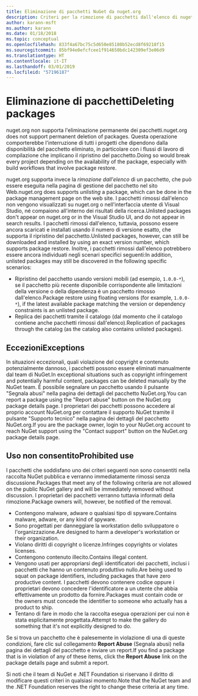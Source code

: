 ```yaml
---
title: Eliminazione di pacchetti NuGet da nuget.org
description: Criteri per la rimozione di pacchetti dall'elenco di nuget.org; l'eliminazione permanente non è supportata, salvo quando i pacchetti violano altri criteri.
author: karann-msft
ms.author: karann
ms.date: 01/18/2018
ms.topic: conceptual
ms.openlocfilehash: 833f4a67bc75c5d650e85180b52ecd8f69218f15
ms.sourcegitcommit: 85bf94e0efcfcee1f914650bdc142309ef3e06d9
ms.translationtype: HT
ms.contentlocale: it-IT
ms.lasthandoff: 03/01/2019
ms.locfileid: "57196187"
---
```

# <a name="deleting-packages"></a><span data-ttu-id="ab90c-103">Eliminazione di pacchetti</span><span class="sxs-lookup"><span data-stu-id="ab90c-103">Deleting packages</span></span>

<span data-ttu-id="ab90c-104">nuget.org non supporta l'eliminazione permanente dei pacchetti.</span><span class="sxs-lookup"><span data-stu-id="ab90c-104">nuget.org does not support permanent deletion of packages.</span></span> <span data-ttu-id="ab90c-105">Questa operazione comporterebbe l'interruzione di tutti i progetti che dipendono dalla disponibilità del pacchetto eliminato, in particolare con i flussi di lavoro di compilazione che implicano il ripristino del pacchetto.</span><span class="sxs-lookup"><span data-stu-id="ab90c-105">Doing so would break every project depending on the availability of the package, especially with build workflows that involve package restore.</span></span>

<span data-ttu-id="ab90c-106">nuget.org supporta invece la *rimozione dall'elenco* di un pacchetto, che può essere eseguita nella pagina di gestione del pacchetto nel sito Web.</span><span class="sxs-lookup"><span data-stu-id="ab90c-106">nuget.org does supports *unlisting* a package, which can be done in the package management page on the web site.</span></span> <span data-ttu-id="ab90c-107">I pacchetti rimossi dall'elenco non vengono visualizzati su nuget.org o nell'interfaccia utente di Visual Studio, né compaiono all'interno dei risultati della ricerca.</span><span class="sxs-lookup"><span data-stu-id="ab90c-107">Unlisted packages don't appear on nuget.org or in the Visual Studio UI, and do not appear in search results.</span></span> <span data-ttu-id="ab90c-108">I pacchetti rimossi dall'elenco, tuttavia, possono essere ancora scaricati e installati usando il numero di versione esatto, che supporta il ripristino del pacchetto.</span><span class="sxs-lookup"><span data-stu-id="ab90c-108">Unlisted packages, however, can still be downloaded and installed by using an exact version number, which supports package restore.</span></span> <span data-ttu-id="ab90c-109">Inoltre, i pacchetti rimossi dall'elenco potrebbero essere ancora individuati negli scenari specifici seguenti:</span><span class="sxs-lookup"><span data-stu-id="ab90c-109">In addition, unlisted packages may still be discovered in the following specific scenarios:</span></span>

- <span data-ttu-id="ab90c-110">Ripristino del pacchetto usando versioni mobili (ad esempio, `1.0.0-*`), se il pacchetto più recente disponibile corrispondente alle limitazioni della versione o della dipendenza è un pacchetto rimosso dall'elenco.</span><span class="sxs-lookup"><span data-stu-id="ab90c-110">Package restore using floating versions (for example, `1.0.0-*`), if the latest available package matching the version or dependency constraints is an unlisted package.</span></span>
- <span data-ttu-id="ab90c-111">Replica dei pacchetti tramite il catalogo (dal momento che il catalogo contiene anche pacchetti rimossi dall'elenco).</span><span class="sxs-lookup"><span data-stu-id="ab90c-111">Replication of packages through the catalog (as the catalog also contains unlisted packages).</span></span>

## <a name="exceptions"></a><span data-ttu-id="ab90c-112">Eccezioni</span><span class="sxs-lookup"><span data-stu-id="ab90c-112">Exceptions</span></span>

<span data-ttu-id="ab90c-113">In situazioni eccezionali, quali violazione del copyright e contenuto potenzialmente dannoso, i pacchetti possono essere eliminati manualmente dal team di NuGet.</span><span class="sxs-lookup"><span data-stu-id="ab90c-113">In exceptional situations such as copyright infringement and potentially harmful content, packages can be deleted manually by the NuGet team.</span></span> <span data-ttu-id="ab90c-114">È possibile segnalare un pacchetto usando il pulsante "Segnala abusi" nella pagina dei dettagli del pacchetto NuGet.org.</span><span class="sxs-lookup"><span data-stu-id="ab90c-114">You can report a package using the "Report abuse" button on the NuGet.org package details page.</span></span> <span data-ttu-id="ab90c-115">I proprietari dei pacchetti possono accedere al proprio account NuGet.org per contattare il supporto NuGet tramite il pulsante "Supporto tecnico" nella pagina dei dettagli del pacchetto NuGet.org.</span><span class="sxs-lookup"><span data-stu-id="ab90c-115">If you are the package owner, login to your NuGet.org account to reach NuGet support using the "Contact support" button on the NuGet.org package details page.</span></span>

## <a name="prohibited-use"></a><span data-ttu-id="ab90c-116">Uso non consentito</span><span class="sxs-lookup"><span data-stu-id="ab90c-116">Prohibited use</span></span>

<span data-ttu-id="ab90c-117">I pacchetti che soddisfano uno dei criteri seguenti non sono consentiti nella raccolta NuGet pubblica e verranno immediatamente rimossi senza discussione.</span><span class="sxs-lookup"><span data-stu-id="ab90c-117">Packages that meet any of the following criteria are not allowed on the public NuGet gallery and will be immediately removed without discussion.</span></span> <span data-ttu-id="ab90c-118">I proprietari dei pacchetti verranno tuttavia informati della rimozione.</span><span class="sxs-lookup"><span data-stu-id="ab90c-118">Package owners will, however, be notified of the removal.</span></span>

- <span data-ttu-id="ab90c-119">Contengono malware, adware o qualsiasi tipo di spyware.</span><span class="sxs-lookup"><span data-stu-id="ab90c-119">Contains malware, adware, or any kind of spyware.</span></span>
- <span data-ttu-id="ab90c-120">Sono progettati per danneggiare la workstation dello sviluppatore o l'organizzazione.</span><span class="sxs-lookup"><span data-stu-id="ab90c-120">Are designed to harm a developer's workstation or their organization.</span></span>
- <span data-ttu-id="ab90c-121">Violano diritti di copyright o licenze.</span><span class="sxs-lookup"><span data-stu-id="ab90c-121">Infringes copyrights or violates licenses.</span></span>
- <span data-ttu-id="ab90c-122">Contengono contenuto illecito.</span><span class="sxs-lookup"><span data-stu-id="ab90c-122">Contains illegal content.</span></span>
- <span data-ttu-id="ab90c-123">Vengono usati per appropriarsi degli identificatori dei pacchetti, inclusi i pacchetti che hanno un contenuto produttivo nullo.</span><span class="sxs-lookup"><span data-stu-id="ab90c-123">Are being used to squat on package identifiers, including packages that have zero productive content.</span></span> <span data-ttu-id="ab90c-124">I pacchetti devono contenere codice oppure i proprietari devono concedere l'identificatore a un utente che abbia effettivamente un prodotto da fornire.</span><span class="sxs-lookup"><span data-stu-id="ab90c-124">Packages must contain code or the owners must concede the identifier to someone who actually has a product to ship.</span></span>
- <span data-ttu-id="ab90c-125">Tentano di fare in modo che la raccolta esegua operazioni per cui non è stata esplicitamente progettata.</span><span class="sxs-lookup"><span data-stu-id="ab90c-125">Attempt to make the gallery do something that it's not explicitly designed to do.</span></span>

<span data-ttu-id="ab90c-126">Se si trova un pacchetto che è palesemente in violazione di una di queste condizioni, fare clic sul collegamento **Report Abuse** (Segnala abusi) nella pagina dei dettagli del pacchetto e inviare un report.</span><span class="sxs-lookup"><span data-stu-id="ab90c-126">If you find a package that is in violation of any of these items, click the **Report Abuse** link on the package details page and submit a report.</span></span>

<span data-ttu-id="ab90c-127">Si noti che il team di NuGet e .NET Foundation si riservano il diritto di modificare questi criteri in qualsiasi momento.</span><span class="sxs-lookup"><span data-stu-id="ab90c-127">Note that the NuGet team and the .NET Foundation reserves the right to change these criteria at any time.</span></span>
